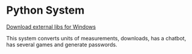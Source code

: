 # Python System

[Download external libs for Windows](https://github.com/JLBBARCO/python_system/blob/main/libs.bat)

This system converts units of measurements, downloads, has a chatbot, has several games and generate passwords.
